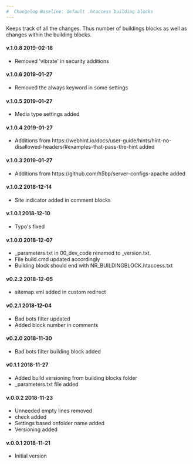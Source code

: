 ```yaml
---
#  Changelog Baseline: default .htaccess building blocks
---
```


Keeps track of all the changes. Thus number of buildings blocks as well as changes within the building blocks.
<h4>v.1.0.8 2019-02-18</h4>
<ul>
<li>Removed 'vibrate' in security additions</li>
</ul>

<h4>v.1.0.6 2019-01-27</h4>
<ul>
<li>Removed the always keyword in some settings</li>
</ul>

<h4>v.1.0.5 2019-01-27</h4>
<ul>
<li>Media type settings added</li>
</ul>

<h4>v.1.0.4 2019-01-27</h4>
<ul>
<li>Additions from https://webhint.io/docs/user-guide/hints/hint-no-disallowed-headers/#examples-that-pass-the-hint added</li>
</ul>

<h4>v.1.0.3 2019-01-27</h4>
<ul>
<li>Additions from https://github.com/h5bp/server-configs-apache added</li>
</ul>

<h4>v.1.0.2 2018-12-14</h4>
<ul>
<li>Site indicator added in comment blocks</li>
</ul>

<h4>v.1.0.1 2018-12-10</h4>
<ul>
<li>Typo's fixed</li>
</ul>

<h4>v.1.0.0 2018-12-07</h4>
<ul>
<li>_parameters.txt in 00_dev_code renamed to _version.txt. </li>
<li>File build.cmd updated accordingly</li>
<li>Building block should end with NR_BUILDINGBLOCK.htaccess.txt</li> 
</ul>

<h4>v0.2.2 2018-12-05</h4>
<ul>
<li>sitemap.xml added in custom redirect</li>
</ul>

<h4>v0.2.1 2018-12-04</h4>
<ul>
<li>Bad bots filter updated</li>
<li>Added block number in comments</li> 
</ul>

<h4>v0.2.0 2018-11-30</h4>
<ul>
<li>Bad bots filter building block added</li>
</ul>

<h4>v0.1.1 2018-11-27</h4>
<ul>
<li>Added build versioning from building blocks folder</li>
<li>_parameters.txt file added</li>
</ul>

<h4>v.0.0.2 2018-11-23</h4>
<ul>
<li>Unneeded empty lines removed</li>
<li><IfModule mod_rewrite.c> check added</li>
<li>Settings based onfolder name added</li>
<li>Versioning added</li>
</ul>

<h4>v.0.0.1 2018-11-21</h4>
<ul>
<li>Initial version</li>
</ul>
